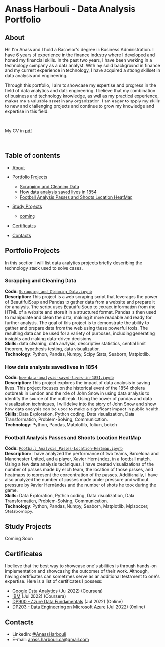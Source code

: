 # Anass Harbouli - Data Analysis Portfolio 

## About
Hi! I'm Anass and I hold a Bachelor's degree in Business Administration. I have 6 years of experience in the finance industry where I developed and honed my financial skills. In the past two years, I have been working in a technology company as a data analyst. With my solid background in finance and my current experience in technology, I have acquired a strong skillset in data analysis and engineering.

Through this portfolio, I aim to showcase my expertise and progress in the field of data analytics and data engineering. I believe that my combination of business and technology knowledge, as well as my practical experience, makes me a valuable asset in any organization. I am eager to apply my skills to new and challenging projects and continue to grow my knowledge and expertise in this field.

<br>

My CV in [pdf](https://github.com/HarbouliCA/AnassHarbouli_Portolio/blob/main/CV%20Anass%20Harbouli%20Eng%20DA%20Q.pdf) 

<br>

## Table of contents
- [About](#about)
- [Portfolio Projects](#portfolio-projects)
	+ [Scrapping and Cleaning Data](#Scrapping-and-Cleaning-Data)
	+ [How data analysis saved lives in 1854](#How-data-analysis-saved-lives-in-1854)
	+ [Football Analysis Passes and Shoots Location HeatMap](#Football-Analysis-Passes-and-Shoots-Location-HeatMap)

- [Study Projects](#study-projects)  
	+ [coming](#coming_oon)
	

- [Certificates](#certificates)
- [Contacts](#contacts)

## Portfolio Projects
In this section I will list data analytics projects briefly describing the technology stack used to solve cases.

### Scrapping and Cleaning Data
**Code:** [`Scrapping_and_Cleaning_Data.ipynb`](Scrapping_and_Cleaning_Data.ipynb)    
**Description:** This project is a web scraping script that leverages the power of BeautifulSoup and Pandas to gather data from a website and prepare it for analysis. The script uses BeautifulSoup to extract information from the HTML of a website and store it in a structured format. Pandas is then used to manipulate and clean the data, making it more readable and ready for further analysis. The goal of this project is to demonstrate the ability to gather and prepare data from the web using these powerful tools. The resulting data can be used for a variety of purposes, including generating insights and making data-driven decisions.  
**Skills:** data cleaning, data analysis, descriptive statistics, central limit theorem, hypothesis testing, data visualization.  
**Technology:** Python, Pandas, Numpy, Scipy Stats, Seaborn, Matplotlib.    

### How data analysis saved lives in 1854
**Code:** [`how-data-analysis-saved-lives-in-1854.ipynb`](how-data-analysis-saved-lives-in-1854.ipynb)    
**Description:** This project explores the impact of data analysis in saving lives. This project focuses on the historical event of the 1854 cholera outbreak in London and the role of John Snow in using data analysis to identify the source of the outbreak. Using the power of pandas and data visualization techniques, I will delve into the story of John Snow and show how data analysis can be used to make a significant impact in public health.  
**Skills:** Data Exploration, Python coding, Data visualization, Data Transformation, Problem-Solving, Communication.  
**Technology:** Python, Pandas, Matplotlib, folium, bokeh      

### Football Analysis Passes and Shoots Location HeatMap
**Code:** [`Football_Analysis_Passes-Location-Heatmap.ipynb`](Football_Analysis_Passes-Location-Heatmap.ipynb)    
**Description:** I have analyzed the performance of two teams, Barcelona and Manchester United, and a player, Xavier Hernández, in a football match. Using a few data analysis techniques, I have created visualizations of the number of passes made by each team, the location of those passes, and heatmaps to represent the concentration of the passes. Additionally, I have also analyzed the number of passes made under pressure and without pressure by Xavier Hernández and the number of shots he took during the game.  
**Skills:** Data Exploration, Python coding, Data visualization, Data Transformation, Problem-Solving, Communication.  
**Technology:** Python, Pandas, Numpy, Seaborn, Matplotlib, Mplsoccer, Statsbombpy.  



## Study Projects
Coming Soon
  

## Certificates
I believe that the best way to showcase one's abilities is through hands-on implementation and showcasing the outcomes of their work. Although, having certificates can sometimes serve as an additional testament to one's expertise. Here is a list of certificates I possess:
- [Google Data Analytics]() (Jul 2022) (Coursera)
- [IBM]() (Jul 2022) (Coursera)
- [DP900 - Azure Data Fundamentals]() (Jul 2022) (Online)
- [DP203 - Data Engineering on Microsoft Azure]() (Jul 2022) (Online)

## Contacts
- LinkedIn: [@AnassHarbouli](https://www.linkedin.com/in/anass-harbouli-5b304810b)
- E-mail: anass.harbouli.ca@gmail.com
